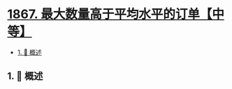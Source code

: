 # [1867. 最大数量高于平均水平的订单【中等】](https://github.com/Tdahuyou/TNotes.leetcode/tree/main/notes/1867.%20%E6%9C%80%E5%A4%A7%E6%95%B0%E9%87%8F%E9%AB%98%E4%BA%8E%E5%B9%B3%E5%9D%87%E6%B0%B4%E5%B9%B3%E7%9A%84%E8%AE%A2%E5%8D%95%E3%80%90%E4%B8%AD%E7%AD%89%E3%80%91)

<!-- region:toc -->

- [1. 📝 概述](#1--概述)

<!-- endregion:toc -->

## 1. 📝 概述
